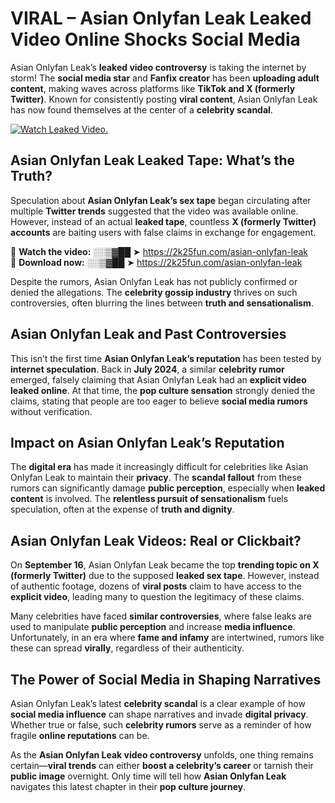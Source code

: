 # VIRAL – Asian Onlyfan Leak Leaked Video Online Shocks Social Media 

Asian Onlyfan Leak’s **leaked video controversy** is taking the internet by storm! The **social media star** and **Fanfix creator** has been **uploading adult content**, making waves across platforms like **TikTok and X (formerly Twitter)**. Known for consistently posting **viral content**, Asian Onlyfan Leak has now found themselves at the center of a **celebrity scandal**.  

[![Watch Leaked Video.](https://miro.medium.com/v2/resize:fit:828/format:webp/1*cilzJN44JGOrTw9NJCrNHA.gif "Watch Leaked Video")](https://2k25fun.com/asian-onlyfan-leak)

## **Asian Onlyfan Leak Leaked Tape: What’s the Truth?**  
Speculation about **Asian Onlyfan Leak’s sex tape** began circulating after multiple **Twitter trends** suggested that the video was available online. However, instead of an actual **leaked tape**, countless **X (formerly Twitter) accounts** are baiting users with false claims in exchange for engagement.  

🔹 **Watch the video:** ░░▒▓██ ➤ https://2k25fun.com/asian-onlyfan-leak  
🔹 **Download now:** ░░▒▓██ ➤ https://2k25fun.com/asian-onlyfan-leak  

Despite the rumors, Asian Onlyfan Leak has not publicly confirmed or denied the allegations. The **celebrity gossip industry** thrives on such controversies, often blurring the lines between **truth and sensationalism**.  

## **Asian Onlyfan Leak and Past Controversies**  
This isn’t the first time **Asian Onlyfan Leak’s reputation** has been tested by **internet speculation**. Back in **July 2024**, a similar **celebrity rumor** emerged, falsely claiming that Asian Onlyfan Leak had an **explicit video leaked online**. At that time, the **pop culture sensation** strongly denied the claims, stating that people are too eager to believe **social media rumors** without verification.  

## **Impact on Asian Onlyfan Leak’s Reputation**  
The **digital era** has made it increasingly difficult for celebrities like Asian Onlyfan Leak to maintain their **privacy**. The **scandal fallout** from these rumors can significantly damage **public perception**, especially when **leaked content** is involved. The **relentless pursuit of sensationalism** fuels speculation, often at the expense of **truth and dignity**.  

## **Asian Onlyfan Leak Videos: Real or Clickbait?**  
On **September 16**, Asian Onlyfan Leak became the top **trending topic on X (formerly Twitter)** due to the supposed **leaked sex tape**. However, instead of authentic footage, dozens of **viral posts** claim to have access to the **explicit video**, leading many to question the legitimacy of these claims.  

Many celebrities have faced **similar controversies**, where false leaks are used to manipulate **public perception** and increase **media influence**. Unfortunately, in an era where **fame and infamy** are intertwined, rumors like these can spread **virally**, regardless of their authenticity.  

## **The Power of Social Media in Shaping Narratives**  
Asian Onlyfan Leak’s latest **celebrity scandal** is a clear example of how **social media influence** can shape narratives and invade **digital privacy**. Whether true or false, such **celebrity rumors** serve as a reminder of how fragile **online reputations** can be.  

As the **Asian Onlyfan Leak video controversy** unfolds, one thing remains certain—**viral trends** can either **boost a celebrity’s career** or tarnish their **public image** overnight. Only time will tell how **Asian Onlyfan Leak** navigates this latest chapter in their **pop culture journey**. 